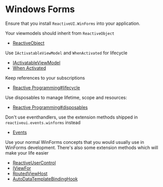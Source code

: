 # Windows Forms

Ensure that you install `ReactiveUI.WinForms` into your application.

Your viewmodels should inherit from `ReactiveObject`

- [ReactiveObject](https://reactiveui.net/api/reactiveui/reactiveobject/)

Use `IActivatableViewModel` and `WhenActivated` for lifecycle

- [IActivatableViewModel](https://reactiveui.net/api/reactiveui/IActivatableViewModel/)
- [When Activated](https://reactiveui.net/docs/handbook/when-activated/)

Keep references to your subscriptions

- [Reactive Programming#lifecycle](https://reactiveui.net/docs/reactive-programming#lifecycle)

Use disposables to manage lifetime, scope and resources:

- [Reactive Programming#disposables](https://reactiveui.net/docs/reactive-programming#disposables)

Don't use eventhandlers, use the extension methods shipped in `reactiveui.events.winforms` instead

- [Events](https://reactiveui.net/docs/handbook/events/)

Use your normal WinForms concepts that you would usually use in WinForms development. There's also some extension methods which will make your life easier

- [ReactiveUserControl](https://reactiveui.net/api/reactiveui/reactiveusercontrol_1/)
- [IViewFor](https://reactiveui.net/api/reactiveui/iviewfor_1/)
- [RoutedViewHost](https://reactiveui.net/api/reactiveui/routedviewhost/)
- [AutoDataTemplateBindingHook](https://reactiveui.net/api/reactiveui/autodatatemplatebindinghook/)
